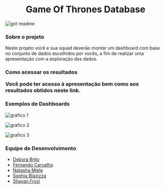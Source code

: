 <h1 align="center"> Game Of Thrones Database </h1>

![got readme](https://user-images.githubusercontent.com/72519573/139174860-68df354a-c341-4a5b-b6bb-129043f88742.PNG)

<h3> Sobre o projeto </h3>

<p>Neste projeto você e sua squad deverão montar um dashboard com base no conjunto de dados escolhidos por vocês, a fim de realizar uma apresentação com a exploração dos dados.</p>

<h3> Como acessar os resultados </3>

Você pode ter acesso à apresentação bem como aos resultados obtidos neste link.

<h3> Exemplos de Dashboards </h3>

![grafico 1](https://user-images.githubusercontent.com/72519573/139176333-0ecd86c7-84e7-434c-8cde-b40d0a265f4b.PNG)

![grafico 2](https://user-images.githubusercontent.com/72519573/139176599-ce582abd-f21b-4405-8cc5-cdcd36fc3719.PNG)

![grafico 3](https://user-images.githubusercontent.com/72519573/139176795-320ffe74-f40b-4ca2-b55f-bc0d186a9919.PNG)

<h3>Equipe de Desenvolvimento</h3>

- <a href="https://www.linkedin.com/in/debora-figueiredo-305743133/">Debora Brito</a>
- <a href="https://www.linkedin.com/in/fernando-costa-75b11a95/">Fernando Carvalho</a>
- <a href="https://www.linkedin.com/in/natashamiele/">Natasha Miele</a>
- <a href="https://www.linkedin.com/in/sophiablazizza/">Sophia Blazizza</a>
- <a href="https://github.com/SrFrozi">Shayan Frozi</a>
